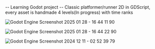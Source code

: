 -- Learning Godot project --
Classic platformer/runner 2D in GDScript, every asset is handmade
4 levels(In progress) with time ranks


![Godot Engine Screenshot 2025 01 28 - 16 44 11 90](https://github.com/user-attachments/assets/eb4a009a-33d9-423f-8d02-1f1e191b4675)

![Godot Engine Screenshot 2025 01 28 - 16 44 22 90](https://github.com/user-attachments/assets/02063d0e-3b7a-4bfe-ace2-1c9eac3cd70d)

![Godot Engine Screenshot 2024 12 11 - 02 52 39 79](https://github.com/user-attachments/assets/620816c1-ab07-4b49-8341-2eac9f0737e3)
